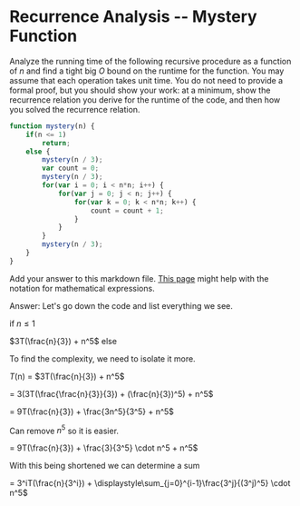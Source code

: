 # Recurrence Analysis -- Mystery Function

Analyze the running time of the following recursive procedure as a function of
$n$ and find a tight big $O$ bound on the runtime for the function. You may
assume that each operation takes unit time. You do not need to provide a formal
proof, but you should show your work: at a minimum, show the recurrence relation
you derive for the runtime of the code, and then how you solved the recurrence
relation.

```javascript
function mystery(n) {
    if(n <= 1)
        return;
    else {
        mystery(n / 3);
        var count = 0;
        mystery(n / 3);
        for(var i = 0; i < n*n; i++) {
            for(var j = 0; j < n; j++) {
                for(var k = 0; k < n*n; k++) {
                    count = count + 1;
                }
            }
        }
        mystery(n / 3);
    }
}
```

Add your answer to this markdown file. [This
page](https://docs.github.com/en/get-started/writing-on-github/working-with-advanced-formatting/writing-mathematical-expressions)
might help with the notation for mathematical expressions.

Answer: 
Let's go down the code and list everything we see. 

if $n \leq 1$ 

$3T(\frac{n}{3}) + n^5$ else 

To find the complexity, we need to isolate it more. 

_T_(n) = $3T(\frac{n}{3}) + n^5$

= 3(3T(\frac{\frac{n}{3}}{3}) + (\frac{n}{3})^5) + n^5$

= 9T(\frac{n}{3}) + \frac{3n^5}{3^5} + n^5$

Can remove $`n^5`$ so it is easier. 

= 9T(\frac{n}{3}) + \frac{3}{3^5} \cdot n^5 + n^5$

With this being shortened we can determine a sum 

= 3^iT(\frac{n}{3^i}) + \displaystyle\sum_{j=0}^{i-1}\frac{3^j}{(3^j)^5} \cdot n^5$ 




